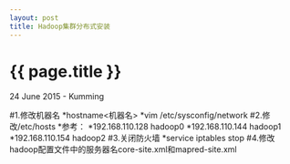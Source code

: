 ```yaml
---
layout: post
title: Hadoop集群分布式安装
---
```


{{ page.title }}
================

<p class="meta">24 June 2015 - Kumming</p>
#1.修改机器名
*hostname<机器名>
*vim /etc/sysconfig/network
#2.修改/etc/hosts
*参考：
*192.168.110.128 hadoop0
*192.168.110.144 hadoop1
*192.168.110.154 hadoop2
#3.关闭防火墙
*service iptables stop
#4.修改hadoop配置文件中的服务器名core-site.xml和mapred-site.xml

